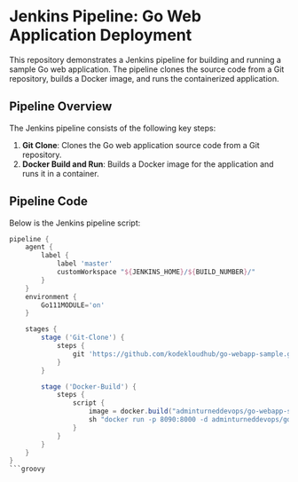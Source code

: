 # Jenkins Pipeline: Go Web Application Deployment

This repository demonstrates a Jenkins pipeline for building and running a sample Go web application. The pipeline clones the source code from a Git repository, builds a Docker image, and runs the containerized application.

## Pipeline Overview

The Jenkins pipeline consists of the following key steps:
1. **Git Clone**: Clones the Go web application source code from a Git repository.
2. **Docker Build and Run**: Builds a Docker image for the application and runs it in a container.

## Pipeline Code

Below is the Jenkins pipeline script:

```groovy
pipeline {
    agent {
        label {
            label 'master'
            customWorkspace "${JENKINS_HOME}/${BUILD_NUMBER}/"
        }
    }
    environment {
        Go111MODULE='on'
    }

    stages {
        stage ('Git-Clone') {
            steps {
                git 'https://github.com/kodekloudhub/go-webapp-sample.git'
            }
        }

        stage ('Docker-Build') {
            steps {
                script {
                    image = docker.build("adminturneddevops/go-webapp-sample")
                    sh "docker run -p 8090:8000 -d adminturneddevops/go-webapp-sample"
                }
            }
        }
    }
}
```groovy
